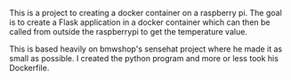 This is a project to creating a docker container on a raspberry pi. The goal is to create a Flask application in a docker container which can then be called from outside the raspberrypi to get the temperature value.

This is based heavily on bmwshop's sensehat project where he made it as small as possible. I created the python program and more or less took his Dockerfile.
